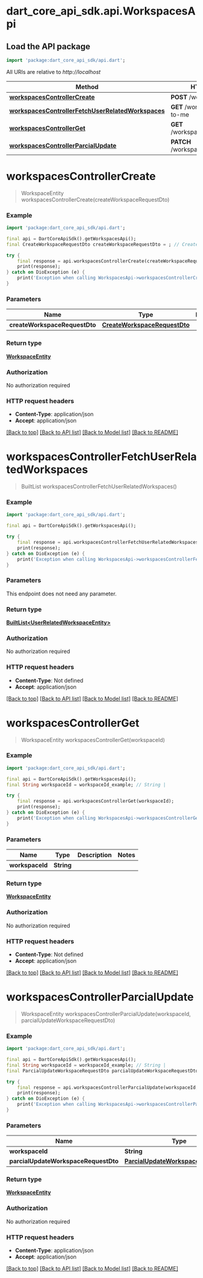 # dart_core_api_sdk.api.WorkspacesApi

## Load the API package
```dart
import 'package:dart_core_api_sdk/api.dart';
```

All URIs are relative to *http://localhost*

Method | HTTP request | Description
------------- | ------------- | -------------
[**workspacesControllerCreate**](WorkspacesApi.md#workspacescontrollercreate) | **POST** /workspaces | 
[**workspacesControllerFetchUserRelatedWorkspaces**](WorkspacesApi.md#workspacescontrollerfetchuserrelatedworkspaces) | **GET** /workspaces/related-to-me | 
[**workspacesControllerGet**](WorkspacesApi.md#workspacescontrollerget) | **GET** /workspaces/{workspaceId} | 
[**workspacesControllerParcialUpdate**](WorkspacesApi.md#workspacescontrollerparcialupdate) | **PATCH** /workspaces/{workspaceId} | 


# **workspacesControllerCreate**
> WorkspaceEntity workspacesControllerCreate(createWorkspaceRequestDto)



### Example
```dart
import 'package:dart_core_api_sdk/api.dart';

final api = DartCoreApiSdk().getWorkspacesApi();
final CreateWorkspaceRequestDto createWorkspaceRequestDto = ; // CreateWorkspaceRequestDto | 

try {
    final response = api.workspacesControllerCreate(createWorkspaceRequestDto);
    print(response);
} catch on DioException (e) {
    print('Exception when calling WorkspacesApi->workspacesControllerCreate: $e\n');
}
```

### Parameters

Name | Type | Description  | Notes
------------- | ------------- | ------------- | -------------
 **createWorkspaceRequestDto** | [**CreateWorkspaceRequestDto**](CreateWorkspaceRequestDto.md)|  | 

### Return type

[**WorkspaceEntity**](WorkspaceEntity.md)

### Authorization

No authorization required

### HTTP request headers

 - **Content-Type**: application/json
 - **Accept**: application/json

[[Back to top]](#) [[Back to API list]](../README.md#documentation-for-api-endpoints) [[Back to Model list]](../README.md#documentation-for-models) [[Back to README]](../README.md)

# **workspacesControllerFetchUserRelatedWorkspaces**
> BuiltList<UserRelatedWorkspaceEntity> workspacesControllerFetchUserRelatedWorkspaces()



### Example
```dart
import 'package:dart_core_api_sdk/api.dart';

final api = DartCoreApiSdk().getWorkspacesApi();

try {
    final response = api.workspacesControllerFetchUserRelatedWorkspaces();
    print(response);
} catch on DioException (e) {
    print('Exception when calling WorkspacesApi->workspacesControllerFetchUserRelatedWorkspaces: $e\n');
}
```

### Parameters
This endpoint does not need any parameter.

### Return type

[**BuiltList&lt;UserRelatedWorkspaceEntity&gt;**](UserRelatedWorkspaceEntity.md)

### Authorization

No authorization required

### HTTP request headers

 - **Content-Type**: Not defined
 - **Accept**: application/json

[[Back to top]](#) [[Back to API list]](../README.md#documentation-for-api-endpoints) [[Back to Model list]](../README.md#documentation-for-models) [[Back to README]](../README.md)

# **workspacesControllerGet**
> WorkspaceEntity workspacesControllerGet(workspaceId)



### Example
```dart
import 'package:dart_core_api_sdk/api.dart';

final api = DartCoreApiSdk().getWorkspacesApi();
final String workspaceId = workspaceId_example; // String | 

try {
    final response = api.workspacesControllerGet(workspaceId);
    print(response);
} catch on DioException (e) {
    print('Exception when calling WorkspacesApi->workspacesControllerGet: $e\n');
}
```

### Parameters

Name | Type | Description  | Notes
------------- | ------------- | ------------- | -------------
 **workspaceId** | **String**|  | 

### Return type

[**WorkspaceEntity**](WorkspaceEntity.md)

### Authorization

No authorization required

### HTTP request headers

 - **Content-Type**: Not defined
 - **Accept**: application/json

[[Back to top]](#) [[Back to API list]](../README.md#documentation-for-api-endpoints) [[Back to Model list]](../README.md#documentation-for-models) [[Back to README]](../README.md)

# **workspacesControllerParcialUpdate**
> WorkspaceEntity workspacesControllerParcialUpdate(workspaceId, parcialUpdateWorkspaceRequestDto)



### Example
```dart
import 'package:dart_core_api_sdk/api.dart';

final api = DartCoreApiSdk().getWorkspacesApi();
final String workspaceId = workspaceId_example; // String | 
final ParcialUpdateWorkspaceRequestDto parcialUpdateWorkspaceRequestDto = ; // ParcialUpdateWorkspaceRequestDto | 

try {
    final response = api.workspacesControllerParcialUpdate(workspaceId, parcialUpdateWorkspaceRequestDto);
    print(response);
} catch on DioException (e) {
    print('Exception when calling WorkspacesApi->workspacesControllerParcialUpdate: $e\n');
}
```

### Parameters

Name | Type | Description  | Notes
------------- | ------------- | ------------- | -------------
 **workspaceId** | **String**|  | 
 **parcialUpdateWorkspaceRequestDto** | [**ParcialUpdateWorkspaceRequestDto**](ParcialUpdateWorkspaceRequestDto.md)|  | 

### Return type

[**WorkspaceEntity**](WorkspaceEntity.md)

### Authorization

No authorization required

### HTTP request headers

 - **Content-Type**: application/json
 - **Accept**: application/json

[[Back to top]](#) [[Back to API list]](../README.md#documentation-for-api-endpoints) [[Back to Model list]](../README.md#documentation-for-models) [[Back to README]](../README.md)


